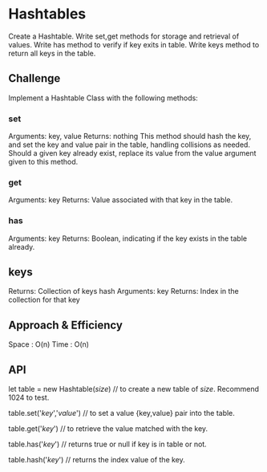 # Hashtables
<!-- Short summary or background information -->
Create a Hashtable. Write set,get methods for storage and retrieval of values. Write has method to verify if key exits in table. Write keys method to return all keys in the table.

## Challenge
<!-- Description of the challenge -->
Implement a Hashtable Class with the following methods:

### set

Arguments: key, value
Returns: nothing
This method should hash the key, and set the key and value pair in the table, handling collisions as needed.
Should a given key already exist, replace its value from the value argument given to this method.

### get

Arguments: key
Returns: Value associated with that key in the table.

### has

Arguments: key
Returns: Boolean, indicating if the key exists in the table already.

## keys

Returns: Collection of keys
hash
Arguments: key
Returns: Index in the collection for that key

## Approach & Efficiency
<!-- What approach did you take? Why? What is the Big O space/time for this approach? -->
Space : O(n)
Time : O(n)

## API
<!-- Description of each method publicly available in each of your hashtable -->

let table = new Hashtable(*size*)  // to create a new table of *size*. Recommend 1024 to test.

table.set('*key*','*value*')  // to set a value {key,value} pair into the table.

table.get('*key*')  // to retrieve the value matched with the key.

table.has('*key*')  // returns true or null if key is in table or not.

table.hash('*key*')  // returns the index value of the key.


